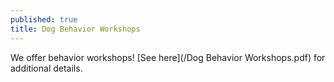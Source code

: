 ```yaml
---
published: true
title: Dog Behavior Workshops
---
```


We offer behavior workshops! [See here](/Dog Behavior Workshops.pdf) for additional details.
